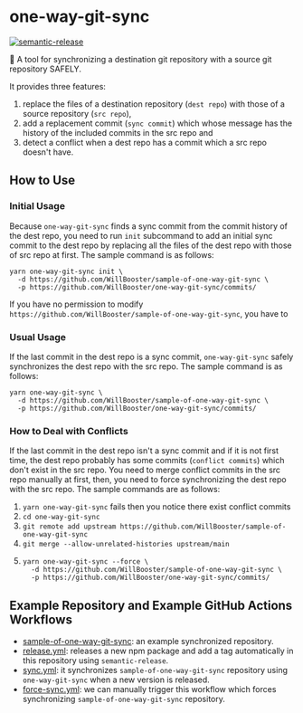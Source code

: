 # one-way-git-sync

[![semantic-release](https://img.shields.io/badge/%20%20%F0%9F%93%A6%F0%9F%9A%80-semantic--release-e10079.svg)](https://github.com/semantic-release/semantic-release)

:arrows_counterclockwise: A tool for synchronizing a destination git repository with a source git repository SAFELY.

It provides three features:

1. replace the files of a destination repository (`dest repo`) with those of a source repository (`src repo`),
2. add a replacement commit (`sync commit`) which whose message has the history of the included commits in the src repo and
3. detect a conflict when a dest repo has a commit which a src repo doesn't have.

## How to Use

### Initial Usage

Because `one-way-git-sync` finds a sync commit from the commit history of the dest repo,
you need to run `init` subcommand to add an initial sync commit to the dest repo
by replacing all the files of the dest repo with those of src repo at first.
The sample command is as follows:

```
yarn one-way-git-sync init \
  -d https://github.com/WillBooster/sample-of-one-way-git-sync \
  -p https://github.com/WillBooster/one-way-git-sync/commits/
```

If you have no permission to modify `https://github.com/WillBooster/sample-of-one-way-git-sync`,
you have to

### Usual Usage

If the last commit in the dest repo is a sync commit,
`one-way-git-sync` safely synchronizes the dest repo with the src repo.
The sample command is as follows:

```
yarn one-way-git-sync \
  -d https://github.com/WillBooster/sample-of-one-way-git-sync \
  -p https://github.com/WillBooster/one-way-git-sync/commits/
```

### How to Deal with Conflicts

If the last commit in the dest repo isn't a sync commit and if it is not first time,
the dest repo probably has some commits (`conflict commits`) which don't exist in the src repo.
You need to merge conflict commits in the src repo manually at first,
then, you need to force synchronizing the dest repo with the src repo.
The sample commands are as follows:

1. `yarn one-way-git-sync` fails then you notice there exist conflict commits
2. `cd one-way-git-sync`
3. `git remote add upstream https://github.com/WillBooster/sample-of-one-way-git-sync`
4. `git merge --allow-unrelated-histories upstream/main`
5. ```
   yarn one-way-git-sync --force \
     -d https://github.com/WillBooster/sample-of-one-way-git-sync \
     -p https://github.com/WillBooster/one-way-git-sync/commits/
   ```

## Example Repository and Example GitHub Actions Workflows

- [sample-of-one-way-git-sync](https://github.com/WillBooster/sample-of-one-way-git-sync): an example synchronized repository.
- [release.yml](.github/workflows/release.yml): releases a new npm package and add a tag automatically in this repository using `semantic-release`.
- [sync.yml](.github/workflows/sync.yml): it synchronizes `sample-of-one-way-git-sync` repository using `one-way-git-sync` when a new version is released.
- [force-sync.yml](.github/workflows/sync-force.yml): we can manually trigger this workflow which forces synchronizing `sample-of-one-way-git-sync` repository.
